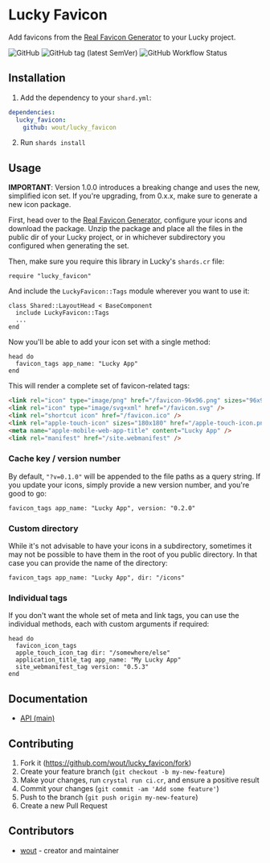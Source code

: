 # Lucky Favicon

Add favicons from the [Real Favicon Generator](https://realfavicongenerator.net) to your Lucky project.

![GitHub](https://img.shields.io/github/license/wout/lucky_favicon)
![GitHub tag (latest SemVer)](https://img.shields.io/github/v/tag/wout/lucky_favicon)
![GitHub Workflow Status](https://img.shields.io/github/actions/workflow/status/wout/lucky_favicon/ci.yml?branch=main)

## Installation

1. Add the dependency to your `shard.yml`:

```yaml
dependencies:
  lucky_favicon:
    github: wout/lucky_favicon
```

2. Run `shards install`

## Usage

**IMPORTANT**: Version 1.0.0 introduces a breaking change and uses the new,
simplified icon set. If you're upgrading, from 0.x.x, make sure to generate a
new icon package.

First, head over to the [Real Favicon Generator](https://realfavicongenerator.net), configure your icons and download the package. Unzip the package and place all the files in the public dir of your Lucky project, or in whichever subdirectory you configured when generating the set. 

Then, make sure you require this library in Lucky's `shards.cr` file:

```crystal
require "lucky_favicon"
```

And include the `LuckyFavicon::Tags` module wherever you want to use it:

```crystal
class Shared::LayoutHead < BaseComponent
  include LuckyFavicon::Tags
  ...
end
```

Now you'll be able to add your icon set with a single method:

```crystal
head do
  favicon_tags app_name: "Lucky App"
end
```

This will render a complete set of favicon-related tags:

```html
<link rel="icon" type="image/png" href="/favicon-96x96.png" sizes="96x96" />
<link rel="icon" type="image/svg+xml" href="/favicon.svg" />
<link rel="shortcut icon" href="/favicon.ico" />
<link rel="apple-touch-icon" sizes="180x180" href="/apple-touch-icon.png" />
<meta name="apple-mobile-web-app-title" content="Lucky App" />
<link rel="manifest" href="/site.webmanifest" />
```

### Cache key / version number

By default, `"?v=0.1.0"` will be appended to the file paths as a query string. If you update your icons, simply provide a new version number, and you're good to go:

```crystal
favicon_tags app_name: "Lucky App", version: "0.2.0"
```

### Custom directory
While it's not advisable to have your icons in a subdirectory, sometimes it may not be possible to have them in the root of you public directory. In that case you can provide the name of the directory:

```crystal
favicon_tags app_name: "Lucky App", dir: "/icons"
```

### Individual tags
If you don't want the whole set of meta and link tags, you can use the individual methods, each with custom arguments if required:

```crystal
head do
  favicon_icon_tags
  apple_touch_icon_tag dir: "/somewhere/else"
  application_title_tag app_name: "My Lucky App"
  site_webmanifest_tag version: "0.5.3"
end
```

## Documentation

- [API (main)](https://wout.github.io/lucky_favicon)

## Contributing

1. Fork it (<https://github.com/wout/lucky_favicon/fork>)
2. Create your feature branch (`git checkout -b my-new-feature`)
3. Make your changes, run `crystal run ci.cr`, and ensure a positive result
4. Commit your changes (`git commit -am 'Add some feature'`)
5. Push to the branch (`git push origin my-new-feature`)
6. Create a new Pull Request

## Contributors

- [wout](https://github.com/wout) - creator and maintainer
